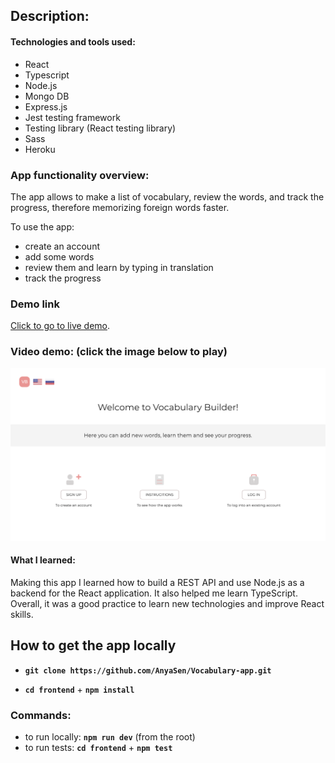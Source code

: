 ## Description:

#### Technologies and tools used:

- React
- Typescript
- Node.js
- Mongo DB
- Express.js
- Jest testing framework
- Testing library (React testing library)
- Sass
- Heroku

### App functionality overview:

The app allows to make a list of vocabulary, review the words, and track the progress, therefore memorizing foreign words faster.

To use the app:

- create an account
- add some words
- review them and learn by typing in translation
- track the progress

### Demo link

[Click to go to live demo](https://appvocabularybuilder.herokuapp.com/).

### Video demo: (click the image below to play)

<a href="https://youtu.be/wkZnL-1QmGQ" target='_blank'>
    <img src="./video_demo.png" alt="Demo Video"/>
</a>

#### What I learned:

Making this app I learned how to build a REST API and use Node.js as a backend for the React application.
It also helped me learn TypeScript. Overall, it was a good practice to learn new technologies and improve React skills.

## How to get the app locally

- **`git clone https://github.com/AnyaSen/Vocabulary-app.git`**

- **`cd frontend`** + **`npm install`**

### Commands:

- to run locally: **`npm run dev`** (from the root)
- to run tests: **`cd frontend`** + **`npm test`**
